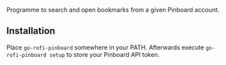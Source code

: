 Programme to search and open bookmarks from a given Pinboard account.

## Installation
Place `go-rofi-pinboard` somewhere in your PATH. Afterwards execute `go-rofi-pinboard setup` to store your Pinboard API token.
